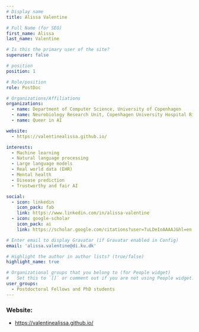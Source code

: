 ```yaml
---
# Display name
title: Alissa Valentine

# Full Name (for SEO)
first_name: Alissa
last_name: Valentine

# Is this the primary user of the site?
superuser: false

# position
position: 1

# Role/position
role: PostDoc

# Organizations/Affiliations
organizations:
  - name: Department of Computer Science, University of Copenhagen
  - name: Neurobiology Research Unit, Copenhagen University Hospital Rigshospitalet
  - name: Queer in AI

website:
  - https://valentinealissa.github.io/

interests:
  - Machine learning
  - Natural language processing
  - Large language models
  - Real world data (EHR)
  - Mental health
  - Disease prediction
  - Trustworthy and fair AI

social:
  - icon: linkedin
    icon_pack: fab
    link: https://www.linkedin.com/in/alissa-valentine
  - icon: google-scholar
    icon_pack: ai
    link: https://scholar.google.com/citations?user=TuLDeIoAAAAJ&hl=en

# Enter email to display Gravatar (if Gravatar enabled in Config)
email: 'alissa.valentine@di.ku.dk'

# Highlight the author in author lists? (true/false)
highlight_name: true

# Organizational groups that you belong to (for People widget)
#   Set this to `[]` or comment out if you are not using People widget.
user_groups:
  - Postdoctoral Fellows and PhD students
---
```

### Website:
- https://valentinealissa.github.io/
